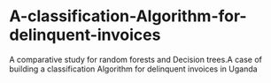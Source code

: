 # A-classification-Algorithm-for-delinquent-invoices
A comparative study for random forests and Decision trees.A case of building a classification Algorithm for delinquent invoices in Uganda
